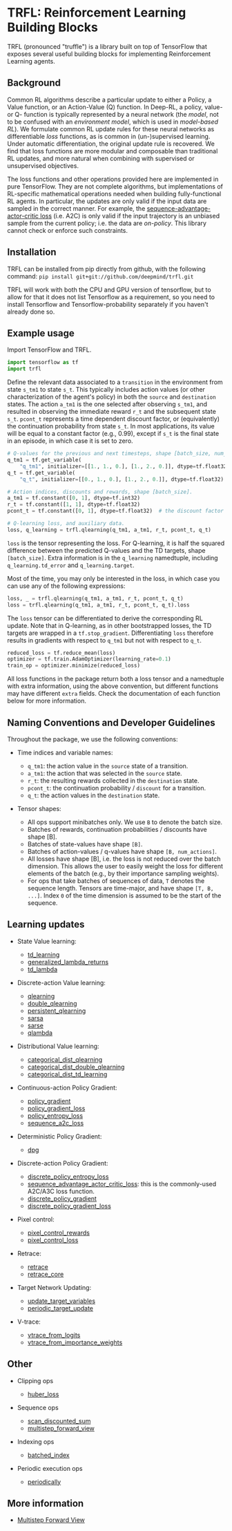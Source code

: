 # TRFL: Reinforcement Learning Building Blocks

TRFL (pronounced "truffle") is a library built on top of TensorFlow that exposes
several useful building blocks for implementing Reinforcement Learning agents.

## Background

Common RL algorithms describe a particular update to either a Policy, a Value
function, or an Action-Value (Q) function. In Deep-RL, a policy, value- or Q-
function is typically represented by a neural network (the _model_, not to be
confused with an _environment model_, which is used in _model-based RL_). We
formulate common RL update rules for these neural networks as differentiable
_loss_ functions, as is common in (un-)supervised learning. Under automatic
differentiation, the original update rule is recovered. We find that loss
functions are more modular and composable than traditional RL updates, and more
natural when combining with supervised or unsupervised objectives.

The loss functions and other operations provided here are implemented in pure
TensorFlow. They are not complete algorithms, but implementations of RL-specific
mathematical operations needed when building fully-functional RL agents. In
particular, the updates are only valid if the input data are sampled in the
correct manner. For example, the [sequence-advantage-actor-critic
loss](trfl.md#sequence_advantage_actor_critic_loss) (i.e. A2C) is only valid if
the input trajectory is an unbiased sample from the current policy; i.e. the
data are _on-policy_. This library cannot check or enforce such constraints.

## Installation

TRFL can be installed from pip directly from github, with the following command:
`pip install git+git://github.com/deepmind/trfl.git`

TRFL will work with both the CPU and GPU version of tensorflow, but to allow
for that it does not list Tensorflow as a requirement, so you need to install
Tensorflow and Tensorflow-probability separately if you haven't already done so.

## Example usage

Import TensorFlow and TRFL.

```python
import tensorflow as tf
import trfl
```

Define the relevant data associated to a `transition` in the environment from
state `s_tm1` to state `s_t`. This typically includes action values (or other
characterization of the agent's policy) in both the `source` and `destination`
states. The action `a_tm1` is the one selected after observing `s_tm1`, and
resulted in observing the immediate reward `r_t` and the subsequent state `s_t`.
`pcont_t` represents a time dependent discount factor, or (equivalently) the
continuation probability from state `s_t`. In most applications, its value will
be equal to a constant factor (e.g., 0.99), except if `s_t` is the final state
in an episode, in which case it is set to zero.

```python
# Q-values for the previous and next timesteps, shape [batch_size, num_actions].
q_tm1 = tf.get_variable(
    "q_tm1", initializer=[[1., 1., 0.], [1., 2., 0.]], dtype=tf.float32)
q_t = tf.get_variable(
    "q_t", initializer=[[0., 1., 0.], [1., 2., 0.]], dtype=tf.float32)

# Action indices, discounts and rewards, shape [batch_size].
a_tm1 = tf.constant([0, 1], dtype=tf.int32)
r_t = tf.constant([1, 1], dtype=tf.float32)
pcont_t = tf.constant([0, 1], dtype=tf.float32)  # the discount factor

# Q-learning loss, and auxiliary data.
loss, q_learning = trfl.qlearning(q_tm1, a_tm1, r_t, pcont_t, q_t)
```

`loss` is the tensor representing the loss. For Q-learning, it is half the
squared difference between the predicted Q-values and the TD targets, shape
`[batch_size]`. Extra information is in the `q_learning` namedtuple, including
`q_learning.td_error` and `q_learning.target`.

Most of the time, you may only be interested in the loss, in which case you can
use any of the following expressions:

```python
loss, _ = trfl.qlearning(q_tm1, a_tm1, r_t, pcont_t, q_t)
loss = trfl.qlearning(q_tm1, a_tm1, r_t, pcont_t, q_t).loss
```

The `loss` tensor can be differentiated to derive the corresponding RL update.
Note that in Q-learning, as in other bootstrapped losses, the TD targets
are wrapped in a `tf.stop_gradient`. Differentiating `loss` therefore
results in gradients with respect to `q_tm1` but not with respect to `q_t`.

```python
reduced_loss = tf.reduce_mean(loss)
optimizer = tf.train.AdamOptimizer(learning_rate=0.1)
train_op = optimizer.minimize(reduced_loss)
```

All loss functions in the package return both a loss tensor and a namedtuple
with extra information, using the above convention, but different functions
may have different `extra` fields. Check the documentation of each function
below for more information.

## Naming Conventions and Developer Guidelines

Throughout the package, we use the following conventions:

*   Time indices and variable names:

    *   `q_tm1`: the action value in the `source` state of a transition.
    *   `a_tm1`: the action that was selected in the `source` state.
    *   `r_t`: the resulting rewards collected in the `destination` state.
    *   `pcont_t`: the continuation probability / `discount` for a transition.
    *   `q_t`: the action values in the `destination` state.

*   Tensor shapes:

    *   All ops support minibatches only. We use `B` to denote the batch size.
    *   Batches of rewards, continuation probabilities / discounts have shape [B].
    *   Batches of state-values have shape `[B]`.
    *   Batches of action-values / q-values have shape `[B, num_actions]`.
    *   All losses have shape [B], i.e. the loss is not reduced over the batch
        dimension. This allows the user to easily weight the loss for different
        elements of the batch (e.g., by their importance sampling weights).
    *   For ops that take batches of sequences of data, `T` denotes the sequence
        length. Tensors are time-major, and have shape `[T, B, ...]`. Index `0`
        of the time dimension is assumed to be the start of the sequence.

## Learning updates

*   State Value learning:

    *   [td_learning](trfl.md#td_learningv_tm1-r_t-pcont_t-v_t-nametdlearning)
    *   [generalized_lambda_returns](trfl.md#generalized_lambda_returnsrewards-pcontinues-values-bootstrap_value-lambda_1-namegeneralized_lambda_returns)
    *   [td_lambda](trfl.md#td_lambdastate_values-rewards-pcontinues-bootstrap_value-lambda_1-namebaselineloss)

*   Discrete-action Value learning:

    *   [qlearning](trfl.md#qlearningq_tm1-a_tm1-r_t-pcont_t-q_t-nameqlearning)
    *   [double_qlearning](trfl.md#double_qlearningq_tm1-a_tm1-r_t-pcont_t-q_t_value-q_t_selector-namedoubleqlearning)
    *   [persistent_qlearning](trfl.md#persistent_qlearningq_tm1-a_tm1-r_t-pcont_t-q_t-action_gap_scale05-namepersistentqlearning)
    *   [sarsa](trfl.md#sarsaq_tm1-a_tm1-r_t-pcont_t-q_t-a_t-namesarsa)
    *   [sarse](trfl.md#sarseq_tm1-a_tm1-r_t-pcont_t-q_t-probs_a_t-debugfalse-namesarse)
    *   [qlambda](trfl.md#qlambdaq_tm1-a_tm1-r_t-pcont_t-q_t-lambda_-namegeneralizedqlambda)

*   Distributional Value learning:

    *   [categorical_dist_qlearning](trfl.md#categorical_dist_qlearningatoms_tm1-logits_q_tm1-a_tm1-r_t-pcont_t-atoms_t-logits_q_t-namecategoricaldistqlearning)
    *   [categorical_dist_double_qlearning](trfl.md#categorical_dist_double_qlearningatoms_tm1-logits_q_tm1-a_tm1-r_t-pcont_t-atoms_t-logits_q_t-q_t_selector-namecategoricaldistdoubleqlearning)
    *   [categorical_dist_td_learning](trfl.md#categorical_dist_td_learningatoms_tm1-logits_v_tm1-r_t-pcont_t-atoms_t-logits_v_t-namecategoricaldisttdlearning)

*   Continuous-action Policy Gradient:

    *   [policy_gradient](trfl.md#policy_gradientpolicies-actions-action_values-policy_varsnone-namepolicy_gradient)
    *   [policy_gradient_loss](trfl.md#policy_gradient_losspolicies-actions-action_values-policy_varsnone-namepolicy_gradient_loss)
    *   [policy_entropy_loss](trfl.md#policy_entropy_losspolicies-policy_varsnone-scale_opnone-namepolicy_entropy_loss)
    *   [sequence_a2c_loss](trfl.md#sequence_a2c_losspolicies-baseline_values-actions-rewards-pcontinues-bootstrap_value-policy_varsnone-lambda_1-entropy_costnone-baseline_cost1-entropy_scale_opnone-namesequencea2closs)

*   Deterministic Policy Gradient:

    *   [dpg](trfl.md#dpg)

*   Discrete-action Policy Gradient:

    *   [discrete_policy_entropy_loss](trfl.md#discrete_policy_entropy_losspolicy_logits-normalisefalse-namediscrete_policy_entropy_loss)
    *   [sequence_advantage_actor_critic_loss](trfl.md#sequence_advantage_actor_critic_losspolicy_logits-baseline_values-actions-rewards-pcontinues-bootstrap_value-lambda_1-entropy_costnone-baseline_cost1-normalise_entropyfalse-namesequenceadvantageactorcriticloss):
        this is the commonly-used A2C/A3C loss function.
    *   [discrete_policy_gradient](trfl.md#discrete_policy_gradientpolicy_logits-actions-action_values-namediscrete_policy_gradient)
    *   [discrete_policy_gradient_loss](trfl.md#discrete_policy_gradient_losspolicy_logits-actions-action_values-namediscrete_policy_gradient_loss)

*   Pixel control:

    *   [pixel_control_rewards](trfl.md#pixel_control_rewardsobservations-cell_size)
    *   [pixel_control_loss](trfl.md#pixel_control_lossobservations-actions-action_values-cell_size-discount_factor-scale-crop_height_dimnone-none-crop_width_dimnone-none)

*   Retrace:

    *   [retrace](trfl.md#retracelambda_-qs-targnet_qs-actions-rewards-pcontinues-target_policy_probs-behaviour_policy_probs-stop_targnet_gradientstrue-namenone)
    *   [retrace_core](trfl.md#retrace_corelambda_-q_tm1-a_tm1-r_t-pcont_t-target_policy_t-behaviour_policy_t-targnet_q_t-a_t-stop_targnet_gradientstrue-namenone)

*   Target Network Updating:

    *   [update_target_variables](trfl.md#update_target_variablestarget_variables-source_variables-tau10-use_lockingfalse-nameupdate_target_variables)
    *   [periodic_target_update](trfl.md#periodic_target_updatetarget_variables-source_variables-update_period-tau10,use_lockingfalse-nameperiodic_target_update)

*   V-trace:

    *   [vtrace_from_logits](trfl.md#vtrace_from_logitsbehaviour_policy_logits-target_policy_logits-actions-discounts-rewards-values-bootstrap_value-clip_rho_threshold10-clip_pg_rho_threshold10-namevtrace_from_logits)
    *   [vtrace_from_importance_weights](trfl.md#vtrace_from_importance_weightslog_rhos-discounts-rewards-values-bootstrap_value-clip_rho_threshold10-clip_pg_rho_threshold10-namevtrace_from_importance_weights)

## Other

*   Clipping ops

    *   [huber_loss](trfl.md#huber_lossinput_tensor-quadratic_linear_boundary-namenone)

*   Sequence ops

    *   [scan_discounted_sum](trfl.md#scan_discounted_sumsequence-decay-initial_value-reversefalse-sequence_lengthsnone-back_proptrue-namescan_discounted_sum)
    *   [multistep_forward_view](trfl.md#multistep_forward_viewrewards-pcontinues-state_values-lambda_-back_proptrue-sequence_lengthsnone-namemultistep_forward_view_op)

*   Indexing ops

    *   [batched_index](trfl.md#batched_indexvalues-indices)

*   Periodic execution ops

    *   [periodically](trfl.md#periodicallybody-period-nameperiodically)

## More information

*   [Multistep Forward View](multistep_forward_view.md)
